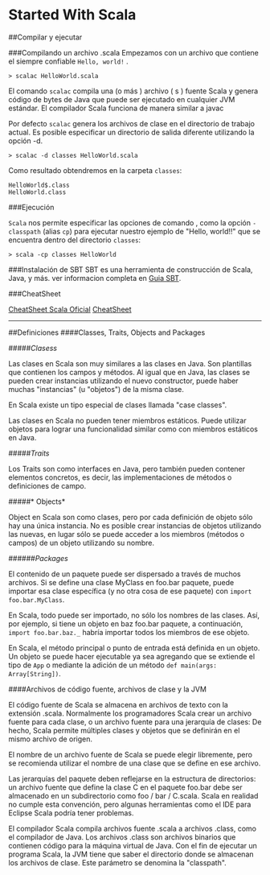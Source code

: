 # Started With Scala

##Compilar y ejecutar

###Compilando un archivo .scala
Empezamos con un archivo que contiene el siempre confiable `Hello, world!` .

    > scalac HelloWorld.scala

El comando `scalac` compila una (o más ) archivo ( s ) fuente Scala y genera código de bytes de Java que puede ser ejecutado en cualquier JVM estándar. El compilador Scala funciona de manera similar a javac

Por defecto `scalac` genera los archivos de clase en el directorio de trabajo actual. Es posible especificar un directorio de salida diferente utilizando la opción -d.

    > scalac -d classes HelloWorld.scala

Como resultado obtendremos en la carpeta `classes`:

    HelloWorld$.class
    HelloWorld.class

###Ejecución

`Scala` nos permite especificar las opciones de comando , como la opción `-classpath` (alias `cp`) para ejecutar nuestro ejemplo de "Hello, world!!" que se encuentra dentro del directorio `classes`:

    > scala -cp classes HelloWorld
    
###Instalación de SBT
SBT es una herramienta de construcción de Scala, Java, y más. ver informacion completa en [Guia SBT](http://www.scala-sbt.org/0.13/docs/Getting-Started.html).

###CheatSheet

[CheatSheet Scala Oficial](http://docs.scala-lang.org/cheatsheets/)
[CheatSheet](https://github.com/lampepfl/progfun-wiki/blob/gh-pages/CheatSheet.md)
- - -

##Definiciones
####Classes, Traits, Objects and Packages

#####*Clasess*

Las clases en Scala son muy similares a las clases en Java. Son plantillas que contienen los campos y métodos. Al igual que en Java, las clases se pueden crear instancias utilizando el nuevo constructor, puede haber muchas "instancias" (u "objetos") de la misma clase.

En Scala existe un tipo especial de clases llamada "case classes". 

Las clases en Scala no pueden tener miembros estáticos. Puede utilizar objetos para lograr una funcionalidad similar como con miembros estáticos en Java.

#####*Traits*

Los Traits son como interfaces en Java, pero también pueden contener elementos concretos, es decir, las implementaciones de métodos o definiciones de campo.

#####* Objects*

Object en Scala son como clases, pero por cada definición de objeto sólo hay una única instancia. No es posible crear instancias de objetos utilizando las nuevas, en lugar sólo se puede acceder a los miembros (métodos o campos) de un objeto utilizando su nombre.

######*Packages*

El contenido de un paquete puede ser dispersado a través de muchos archivos. Si se define una clase MyClass en foo.bar paquete, puede importar esa clase específica (y no otra cosa de ese paquete) con `import foo.bar.MyClass`.

En Scala, todo puede ser importado, no sólo los nombres de las clases. Así, por ejemplo, si tiene un objeto en baz foo.bar paquete, a continuación, `import foo.bar.baz._` habría importar todos los miembros de ese objeto.

En Scala, el método principal o punto de entrada está definida en un objeto. Un objeto se puede hacer ejecutable ya sea agregando que se extiende el tipo de `App` o mediante la adición de un método `def main(args: Array[String])`.

####Archivos de código fuente, archivos de clase y la JVM

El código fuente de Scala se almacena en archivos de texto con la extensión .scala. Normalmente los programadores Scala crear un archivo fuente para cada clase, o un archivo fuente para una jerarquía de clases: De hecho, Scala permite múltiples clases y objetos que se definirán en el mismo archivo de origen.

El nombre de un archivo fuente de Scala se puede elegir libremente, pero se recomienda utilizar el nombre de una clase que se define en ese archivo.

Las jerarquías del paquete deben reflejarse en la estructura de directorios: un archivo fuente que define la clase C en el paquete foo.bar debe ser almacenado en un subdirectorio como foo / bar / C.scala. Scala en realidad no cumple esta convención, pero algunas herramientas como el IDE para Eclipse Scala podría tener problemas.

El compilador Scala compila archivos fuente .scala a archivos .class, como el compilador de Java. Los archivos .class son archivos binarios que contienen código para la máquina virtual de Java. Con el fin de ejecutar un programa Scala, la JVM tiene que saber el directorio donde se almacenan los archivos de clase. Este parámetro se denomina la "classpath".